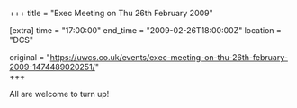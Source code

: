 +++
title = "Exec Meeting on Thu 26th February 2009"

[extra]
time = "17:00:00"
end_time = "2009-02-26T18:00:00Z"
location = "DCS"

original = "https://uwcs.co.uk/events/exec-meeting-on-thu-26th-february-2009-1474489020251/"    
+++

All are welcome to turn up\!


